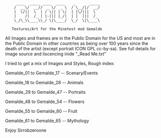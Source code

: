          ____  _____ ____  ____    _      _____
        /  __\/  __//  _ \/  _ \  / \__/|/  __/
        |  \/||  \  | / \|| | \|  | |\/|||  \  
        |    /|  /_ | |-||| |_/|  | |  |||  /_ 
        \_/\_\\____\\_/ \|\____/  \_/  \|\____\
		
       Textures/Art for the Minetest mod Gemalde		

All Images and frames are in the Public Domain for the US and
most are in the Public Domain in other countries as being over 
100 years since the death of the artist (except portrait ICON GPL cc-by-sa). 
See full details for image source and liscencing inide "_Read Me.txt"

I tried to get a mix of Images and Styles, Rough index:

Gemalde_01 to Gemalde_17 -- Scenary/Events

Gemalde_18 to Gemalde_28 -- Animals

Gemalde_29 to Gemalde_47 -- Portraits

Gemalde_48 to Gemalde_54 -- Flowers

Gemalde_55 to Gemalde_60 -- Fruit

Gemalde_61 to Gemalde_65 -- Mythology

Enjoy Sirrobzeroone
